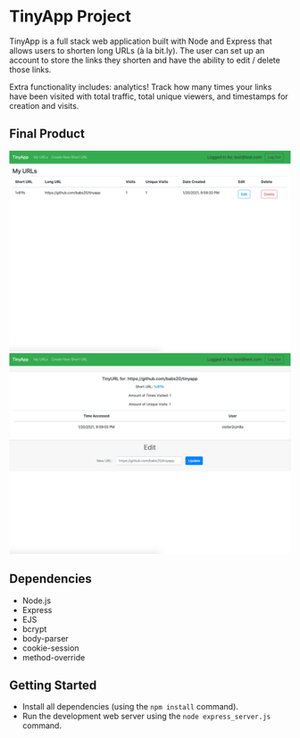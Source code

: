 # TinyApp Project

TinyApp is a full stack web application built with Node and Express that allows users to shorten long URLs (à la bit.ly). The user can set up an account to store the links they shorten and have the ability to edit / delete those links.

Extra functionality includes: analytics! Track how many times your links have been visited with total traffic, total unique viewers, and timestamps for creation and visits.

## Final Product

!["Users URLs"](https://github.com/babs20/tinyapp/blob/master/docs/tinyapp_4.png)
!["User Edit URL Page"](https://github.com/babs20/tinyapp/blob/master/docs/tinyapp_3.png)

## Dependencies

- Node.js
- Express
- EJS
- bcrypt
- body-parser
- cookie-session
- method-override

## Getting Started

- Install all dependencies (using the `npm install` command).
- Run the development web server using the `node express_server.js` command.
